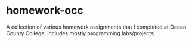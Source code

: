 # homework-occ
A collection of various homework assignments that I completed at Ocean County College; includes mostly programming labs/projects.
